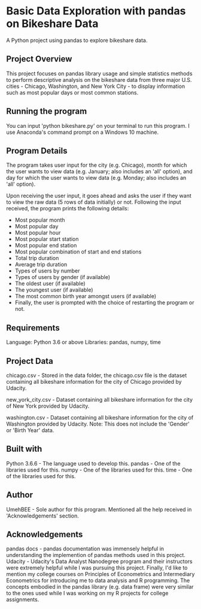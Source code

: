 # **Basic Data Exploration with pandas on Bikeshare Data**
A Python project using pandas to explore bikeshare data.

## Project Overview
This project focuses on pandas library usage and simple statistics methods to perform descriptive analysis on the bikeshare data from three major U.S. cities - Chicago, Washington, and New York City - to display information such as most popular days or most common stations.

## Running the program
You can input 'python bikeshare.py' on your terminal to run this program. I use Anaconda's command prompt on a Windows 10 machine.

## Program Details
The program takes user input for the city (e.g. Chicago), month for which the user wants to view data (e.g. January; also includes an 'all' option), and day for which the user wants to view data (e.g. Monday; also includes an 'all' option).

Upon receiving the user input, it goes ahead and asks the user if they want to view the raw data (5 rows of data initially) or not. Following the input received, the program prints the following details:

* Most popular month
* Most popular day
* Most popular hour
* Most popular start station
* Most popular end station
* Most popular combination of start and end stations
* Total trip duration
* Average trip duration
* Types of users by number
* Types of users by gender (if available)
* The oldest user (if available)
* The youngest user (if available)
* The most common birth year amongst users (if available)
* Finally, the user is prompted with the choice of restarting the program or not.

## Requirements
Language: Python 3.6 or above
Libraries: pandas, numpy, time

## Project Data
chicago.csv - Stored in the data folder, the chicago.csv file is the dataset containing all bikeshare information for the city of Chicago provided by Udacity.

new_york_city.csv - Dataset containing all bikeshare information for the city of New York provided by Udacity.

washington.csv - Dataset containing all bikeshare information for the city of Washington provided by Udacity. Note: This does not include the 'Gender' or 'Birth Year' data.

## Built with
Python 3.6.6 - The language used to develop this.
pandas - One of the libraries used for this.
numpy - One of the libraries used for this.
time - One of the libraries used for this.
## Author
UmehBEE - Sole author for this program. Mentioned all the help received in 'Acknowledgements' section.

## Acknowledgements
pandas docs - pandas documentation was immensely helpful in understanding the implemention of pandas methods used in this project.
Udacity - Udacity's Data Analyst Nanodegree program and their instructors were extremely helpful while I was pursuing this project.
Finally, I'd like to mention my college courses on Principles of Econometrics and Intermediary Econometrics for introducing me to data analysis and R programming. The concepts embodied in the pandas library (e.g. data frame) were very similar to the ones used while I was working on my R projects for college assignments.
